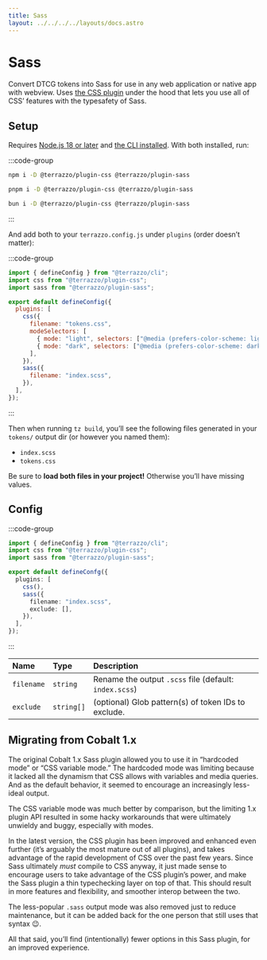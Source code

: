 ```yaml
---
title: Sass
layout: ../../../../layouts/docs.astro
---
```


# Sass

Convert DTCG tokens into Sass for use in any web application or native app with webview. Uses [the CSS plugin](/docs/integrations/css) under the hood that lets you use all of CSS’ features with the typesafety of Sass.

## Setup

Requires [Node.js 18 or later](https://nodejs.org) and [the CLI installed](/docs/cli). With both installed, run:

:::code-group

```sh [npm]
npm i -D @terrazzo/plugin-css @terrazzo/plugin-sass
```

```sh [pnpm]
pnpm i -D @terrazzo/plugin-css @terrazzo/plugin-sass
```

```sh [bun]
bun i -D @terrazzo/plugin-css @terrazzo/plugin-sass
```

:::

And add both to your `terrazzo.config.js` under `plugins` (order doesn’t matter):

:::code-group

```js [terrazzo.config.js]
import { defineConfig } from "@terrazzo/cli";
import css from "@terrazzo/plugin-css";
import sass from "@terrazzo/plugin-sass";

export default defineConfig({
  plugins: [
    css({
      filename: "tokens.css",
      modeSelectors: [
        { mode: "light", selectors: ["@media (prefers-color-scheme: light)"] },
        { mode: "dark", selectors: ["@media (prefers-color-scheme: dark)"] },
      ],
    }),
    sass({
      filename: "index.scss",
    }),
  ],
});
```

:::

Then when running `tz build`, you’ll see the following files generated in your `tokens/` output dir (or however you named them):

- `index.scss`
- `tokens.css`

Be sure to **load both files in your project!** Otherwise you’ll have missing values.

## Config

:::code-group

```ts [terrazzo.config.js]
import { defineConfig } from "@terrazzo/cli";
import css from "@terrazzo/plugin-css";
import sass from "@terrazzo/plugin-sass";

export default defineConfg({
  plugins: [
    css(),
    sass({
      filename: "index.scss",
      exclude: [],
    }),
  ],
});
```

:::

| Name       | Type       | Description                                            |
| :--------- | :--------- | :----------------------------------------------------- |
| `filename` | `string`   | Rename the output `.scss` file (default: `index.scss`) |
| `exclude`  | `string[]` | (optional) Glob pattern(s) of token IDs to exclude.    |

## Migrating from Cobalt 1.x

The original Cobalt 1.x Sass plugin allowed you to use it in “hardcoded mode” or “CSS variable mode.” The hardcoded mode was limiting because it lacked all the dynamism that CSS allows with variables and media queries. And as the default behavior, it seemed to encourage an increasingly less-ideal output.

The CSS variable mode was much better by comparison, but the limiting 1.x plugin API resulted in some hacky workarounds that were ultimately unwieldy and buggy, especially with modes.

In the latest version, the CSS plugin has been improved and enhanced even further (it’s arguably the most mature out of all plugins), and takes advantage of the rapid development of CSS over the past few years. Since Sass ultimately _must_ compile to CSS anyway, it just made sense to encourage users to take advantage of the CSS plugin’s power, and make the Sass plugin a thin typechecking layer on top of that. This should result in more features and flexibility, and smoother interop between the two.

The less-popular `.sass` output mode was also removed just to reduce maintenance, but it can be added back for the one person that still uses that syntax 😉.

All that said, you’ll find (intentionally) fewer options in this Sass plugin, for an improved experience.

